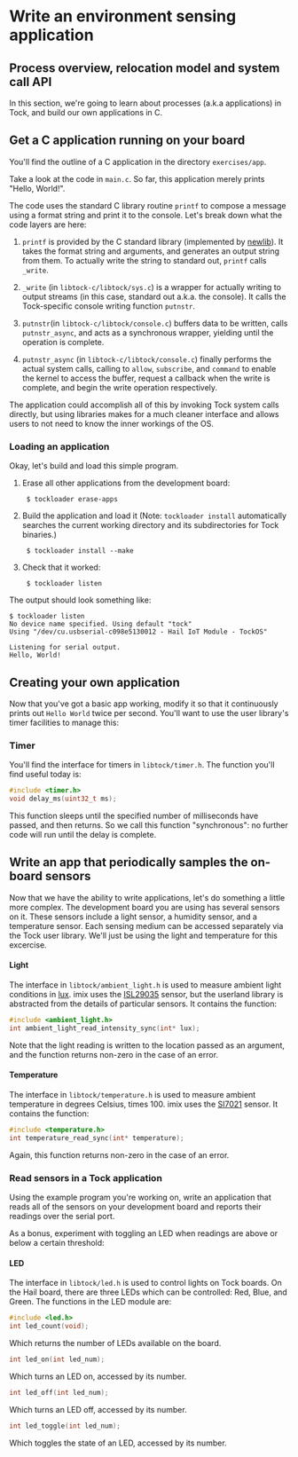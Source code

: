 # Write an environment sensing application

## Process overview, relocation model and system call API

In this section, we're going to learn about processes (a.k.a applications) in
Tock, and build our own applications in C.

## Get a C application running on your board

You'll find the outline of a C application in the directory
`exercises/app`.

Take a look at the code in `main.c`. So far, this application merely prints
"Hello, World!".

The code uses the standard C library routine `printf` to compose a message
using a format string and print it to the console. Let's break down what the
code layers are here:

1. `printf` is provided by the C standard library (implemented by
   [newlib](https://sourceware.org/newlib/)). It takes the format string and
   arguments, and generates an output string from them. To actually write the
   string to standard out, `printf` calls `_write`.

2. `_write` (in `libtock-c/libtock/sys.c`) is a wrapper for actually writing to
   output streams (in this case, standard out a.k.a. the console). It calls
   the Tock-specific console writing function `putnstr`.

3. `putnstr`(in `libtock-c/libtock/console.c`) buffers data to be written, calls
   `putnstr_async`, and acts as a synchronous wrapper, yielding until the
   operation is complete.

4. `putnstr_async` (in `libtock-c/libtock/console.c`) finally performs the
   actual system calls, calling to `allow`, `subscribe`, and `command` to
   enable the kernel to access the buffer, request a callback when the write is
   complete, and begin the write operation respectively.


The application could accomplish all of this by invoking Tock system calls
directly, but using libraries makes for a much cleaner interface and allows
users to not need to know the inner workings of the OS.


### Loading an application

Okay, let's build and load this simple program.

1. Erase all other applications from the development board:

        $ tockloader erase-apps

3. Build the application and load it (Note: `tockloader install` automatically searches the
   current working directory and its subdirectories for Tock binaries.)

        $ tockloader install --make

4. Check that it worked:

        $ tockloader listen

The output should look something like:

```
$ tockloader listen
No device name specified. Using default "tock"
Using "/dev/cu.usbserial-c098e5130012 - Hail IoT Module - TockOS"

Listening for serial output.
Hello, World!
```

## Creating your own application

Now that you've got a basic app working, modify it so that it continuously
prints out `Hello World` twice per second.  You'll want to use the user
library's timer facilities to manage this:

### Timer

You'll find the interface for timers in `libtock/timer.h`. The
function you'll find useful today is:

```c
#include <timer.h>
void delay_ms(uint32_t ms);
```

This function sleeps until the specified number of milliseconds have passed, and
then returns.  So we call this function "synchronous": no further code will run
until the delay is complete.

## Write an app that periodically samples the on-board sensors

Now that we have the ability to write applications, let's do something a little
more complex. The development board you are using has several sensors on it.
These sensors include a light sensor, a humidity sensor, and a temperature
sensor. Each sensing medium can be accessed separately via the Tock user
library. We'll just be using the light and temperature for this excercise.

#### Light

The interface in `libtock/ambient_light.h` is used to measure ambient
light conditions in [lux](https://en.wikipedia.org/wiki/Lux). imix uses the
[ISL29035](https://www.intersil.com/en/products/optoelectronics/ambient-light-sensors/light-to-digital-sensors/ISL29035.html)
sensor, but the userland library is abstracted from the details of particular
sensors.  It contains the function:

```c
#include <ambient_light.h>
int ambient_light_read_intensity_sync(int* lux);
```

Note that the light reading is written to the location passed as an
argument, and the function returns non-zero in the case of an error.

#### Temperature

The interface in `libtock/temperature.h` is used to measure ambient
temperature in degrees Celsius, times 100. imix uses the
[SI7021](https://www.silabs.com/products/sensors/humidity-sensors/Pages/si7013-20-21.aspx)
sensor. It contains the function:

```c
#include <temperature.h>
int temperature_read_sync(int* temperature);
```

Again, this function returns non-zero in the case of an error.

### Read sensors in a Tock application

Using the example program you're working on, write an application that reads
all of the sensors on your development board and reports their readings over
the serial port.

As a bonus, experiment with toggling an LED when readings are above or below a
certain threshold:

#### LED

The interface in `libtock/led.h` is used to control lights on Tock boards. On the Hail
board, there are three LEDs which can be controlled: Red, Blue, and Green. The
functions in the LED module are:

```c
#include <led.h>
int led_count(void);
```

Which returns the number of LEDs available on the board.

```c
int led_on(int led_num);
```

Which turns an LED on, accessed by its number.

```c
int led_off(int led_num);
```

Which turns an LED off, accessed by its number.

```c
int led_toggle(int led_num);
```

Which toggles the state of an LED, accessed by its number.

